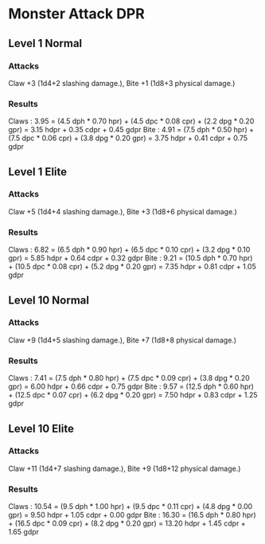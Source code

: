 # Monster Attack DPR

## Level 1 Normal

### Attacks
Claw +3 (1d4+2 slashing damage.), Bite +1 (1d8+3 physical damage.)

### Results
Claws  : 3.95 = (4.5 dph * 0.70 hpr) + (4.5 dpc * 0.08 cpr) + (2.2 dpg * 0.20 gpr) = 3.15 hdpr + 0.35 cdpr + 0.45 gdpr
Bite   : 4.91 = (7.5 dph * 0.50 hpr) + (7.5 dpc * 0.06 cpr) + (3.8 dpg * 0.20 gpr) = 3.75 hdpr + 0.41 cdpr + 0.75 gdpr

## Level 1 Elite

### Attacks
Claw +5 (1d4+4 slashing damage.), Bite +3 (1d8+6 physical damage.)

### Results
Claws  : 6.82 = (6.5 dph * 0.90 hpr) + (6.5 dpc * 0.10 cpr) + (3.2 dpg * 0.10 gpr) = 5.85 hdpr + 0.64 cdpr + 0.32 gdpr
Bite   : 9.21 = (10.5 dph * 0.70 hpr) + (10.5 dpc * 0.08 cpr) + (5.2 dpg * 0.20 gpr) = 7.35 hdpr + 0.81 cdpr + 1.05 gdpr

## Level 10 Normal

### Attacks
Claw +9 (1d4+5 slashing damage.), Bite +7 (1d8+8 physical damage.)

### Results
Claws  : 7.41 = (7.5 dph * 0.80 hpr) + (7.5 dpc * 0.09 cpr) + (3.8 dpg * 0.20 gpr) = 6.00 hdpr + 0.66 cdpr + 0.75 gdpr
Bite   : 9.57 = (12.5 dph * 0.60 hpr) + (12.5 dpc * 0.07 cpr) + (6.2 dpg * 0.20 gpr) = 7.50 hdpr + 0.83 cdpr + 1.25 gdpr

## Level 10 Elite

### Attacks
Claw +11 (1d4+7 slashing damage.), Bite +9 (1d8+12 physical damage.)

### Results
Claws  : 10.54 = (9.5 dph * 1.00 hpr) + (9.5 dpc * 0.11 cpr) + (4.8 dpg * 0.00 gpr) = 9.50 hdpr + 1.05 cdpr + 0.00 gdpr
Bite   : 16.30 = (16.5 dph * 0.80 hpr) + (16.5 dpc * 0.09 cpr) + (8.2 dpg * 0.20 gpr) = 13.20 hdpr + 1.45 cdpr + 1.65 gdpr
